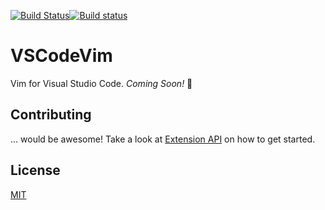 [![Build Status](https://travis-ci.org/VSCode-Extension/VSCodeVim.svg?branch=master)](https://travis-ci.org/VSCode-Extension/VSCodeVim)[![Build status](https://ci.appveyor.com/api/projects/status/0t6ljij7g5h0ddx8?svg=true)](https://ci.appveyor.com/project/guillermooo/vim)

# VSCodeVim

Vim for Visual Studio Code. *Coming Soon!* :gift:

## Contributing

... would be awesome! Take a look at [Extension API](https://code.visualstudio.com/docs/extensionAPI/overview) on how to get started.

## License
[MIT](LICENSE.txt)
